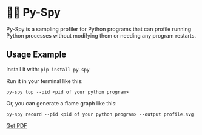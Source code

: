 # 🕵️‍♂️ Py-Spy

Py-Spy is a sampling profiler for Python programs that can profile running Python processes without modifying them or needing any program restarts.

## Usage Example

Install it with: `pip install py-spy`

Run it in your terminal like this:

```shell
py-spy top --pid <pid of your python program>
```

Or, you can generate a flame graph like this:

```shell
py-spy record --pid <pid of your python program> --output profile.svg
```



[Get PDF](https://makepythonfaster.gumroad.com/l/get)
